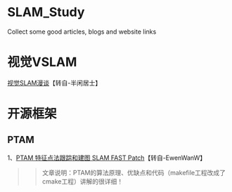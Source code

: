 # SLAM_Study
Collect some good articles, blogs and website links

# 视觉VSLAM
[视觉SLAM漫谈](https://www.cnblogs.com/gaoxiang12/p/3695962.html)【转自-半闲居士】

# 开源框架
## PTAM
1、[PTAM 特征点法跟踪和建图 SLAM FAST Patch](https://blog.csdn.net/xiaoxiaowenqiang/article/details/80956013)【转自-EwenWanW】
>>文章说明：PTAM的算法原理、优缺点和代码（makefile工程改成了cmake工程）讲解的很详细！
 
